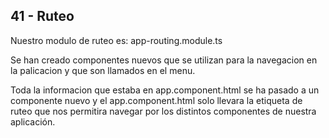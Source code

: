 ## 41 - Ruteo
Nuestro modulo de ruteo es:  app-routing.module.ts

Se han creado componentes nuevos que se utilizan para la navegacion en la palicacion y que son llamados en el menu.

Toda la informacion que estaba en app.component.html se ha pasado a un componente nuevo y el app.component.html solo llevara la etiqueta de ruteo que nos permitira navegar por los distintos componentes de nuestra aplicación.
